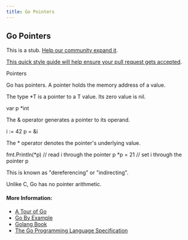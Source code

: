 ```yaml
---
title: Go Pointers
---
```

## Go Pointers

This is a stub. [Help our community expand it](https://github.com/freecodecamp/guides/tree/master/src/pages/go/go-pointers/index.md).

[This quick style guide will help ensure your pull request gets accepted](https://github.com/freecodecamp/guides/blob/master/README.md).

<!-- The article goes here, in GitHub-flavored Markdown. Feel free to add YouTube videos, images, and CodePen/JSBin embeds  -->

Pointers

Go has pointers. A pointer holds the memory address of a value.

The type *T is a pointer to a T value. Its zero value is nil.

var p *int

The & operator generates a pointer to its operand.

i := 42
p = &i

The * operator denotes the pointer's underlying value.

fmt.Println(*p) // read i through the pointer p
*p = 21         // set i through the pointer p

This is known as "dereferencing" or "indirecting".

Unlike C, Go has no pointer arithmetic.

#### More Information:
<!-- Please add any articles you think might be helpful to read before writing the article -->
* [A Tour of Go](https://tour.golang.org/moretypes/1)
* [Go By Example](https://gobyexample.com/pointers)
* [Golang Book](https://www.golang-book.com/books/intro/8)
* [The Go Programming Language Specification](https://golang.org/ref/spec#Address_operators)

